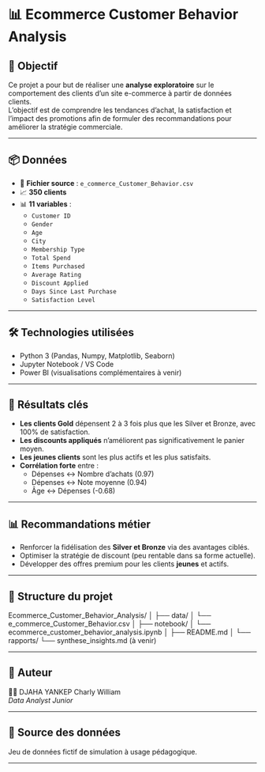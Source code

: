 # 📊 Ecommerce Customer Behavior Analysis

## 🎯 Objectif

Ce projet a pour but de réaliser une **analyse exploratoire** sur le comportement des clients d’un site e-commerce à partir de données clients.  
L’objectif est de comprendre les tendances d’achat, la satisfaction et l’impact des promotions afin de formuler des recommandations pour améliorer la stratégie commerciale.

---

## 📦 Données

- 📑 **Fichier source** : `e_commerce_Customer_Behavior.csv`
- 📈 **350 clients**
- 📊 **11 variables** :
  - `Customer ID`
  - `Gender`
  - `Age`
  - `City`
  - `Membership Type`
  - `Total Spend`
  - `Items Purchased`
  - `Average Rating`
  - `Discount Applied`
  - `Days Since Last Purchase`
  - `Satisfaction Level`

---

## 🛠️ Technologies utilisées

- Python 3 (Pandas, Numpy, Matplotlib, Seaborn)
- Jupyter Notebook / VS Code
- Power BI (visualisations complémentaires à venir)

---

## 📌 Résultats clés

- **Les clients Gold** dépensent 2 à 3 fois plus que les Silver et Bronze, avec 100% de satisfaction.
- **Les discounts appliqués** n’améliorent pas significativement le panier moyen.
- **Les jeunes clients** sont les plus actifs et les plus satisfaits.
- **Corrélation forte** entre :  
  - Dépenses ↔ Nombre d’achats (0.97)
  - Dépenses ↔ Note moyenne (0.94)
  - Âge ↔ Dépenses (-0.68)

---

## 📊 Recommandations métier

- Renforcer la fidélisation des **Silver et Bronze** via des avantages ciblés.
- Optimiser la stratégie de discount (peu rentable dans sa forme actuelle).
- Développer des offres premium pour les clients **jeunes** et actifs.

---

## 📂 Structure du projet

Ecommerce_Customer_Behavior_Analysis/
│
├── data/
│ └── e_commerce_Customer_Behavior.csv
│
├── notebook/
│ └── ecommerce_customer_behavior_analysis.ipynb
│
├── README.md
│
└── rapports/
└── synthese_insights.md (à venir)

---

## 📌 Auteur

👨‍💻 DJAHA YANKEP Charly William  
*Data Analyst Junior*

---

## 📑 Source des données

Jeu de données fictif de simulation à usage pédagogique.

---

